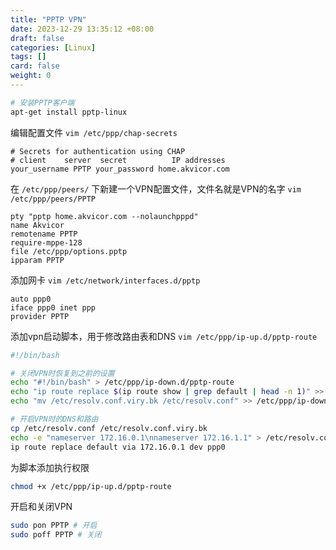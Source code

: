 ```yaml
---
title: "PPTP VPN"
date: 2023-12-29 13:35:12 +08:00
draft: false
categories: [Linux]
tags: []
card: false
weight: 0
---
```


```bash
# 安装PPTP客户端
apt-get install pptp-linux
```

编辑配置文件 `vim /etc/ppp/chap-secrets`

```
# Secrets for authentication using CHAP
# client	server	secret			IP addresses
your_username PPTP your_password home.akvicor.com
```

在 `/etc/ppp/peers/` 下新建一个VPN配置文件，文件名就是VPN的名字 `vim /etc/ppp/peers/PPTP`

```
pty "pptp home.akvicor.com --nolaunchpppd"
name Akvicor
remotename PPTP
require-mppe-128
file /etc/ppp/options.pptp
ipparam PPTP
```

添加网卡 `vim /etc/network/interfaces.d/pptp`

```
auto ppp0
iface ppp0 inet ppp
provider PPTP
```

添加vpn启动脚本，用于修改路由表和DNS `vim /etc/ppp/ip-up.d/pptp-route`

```bash
#!/bin/bash

# 关闭VPN时恢复到之前的设置
echo "#!/bin/bash" > /etc/ppp/ip-down.d/pptp-route
echo "ip route replace $(ip route show | grep default | head -n 1)" >> /etc/ppp/ip-down.d/pptp-route
echo "mv /etc/resolv.conf.viry.bk /etc/resolv.conf" >> /etc/ppp/ip-down.d/pptp-route

# 开启VPN时的DNS和路由
cp /etc/resolv.conf /etc/resolv.conf.viry.bk
echo -e "nameserver 172.16.0.1\nnameserver 172.16.1.1" > /etc/resolv.conf
ip route replace default via 172.16.0.1 dev ppp0
```

为脚本添加执行权限

```bash
chmod +x /etc/ppp/ip-up.d/pptp-route
```

开启和关闭VPN

```bash
sudo pon PPTP # 开启
sudo poff PPTP # 关闭
```


